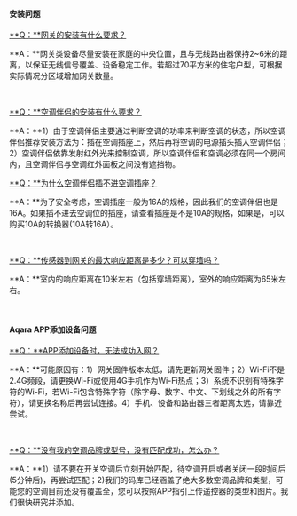 #### 安装问题

<u>**Q：**网关的安装有什么要求？</u>

**A：**网关类设备尽量安装在家庭的中央位置，且与无线路由器保持2~6米的距离，以保证无线信号覆盖、设备稳定工作。若超过70平方米的住宅户型，可根据实际情况分区域增加网关数量。

&nbsp;

<u>**Q：**空调伴侣的安装有什么要求？</u>

**A：**1）由于空调伴侣主要通过判断空调的功率来判断空调的状态，所以空调伴侣推荐安装方法为：插在空调插座上，然后再将空调的电源插头插入空调伴侣；2）空调伴侣依靠发射红外光来控制空调，所以空调伴侣和空调必须在同一个房间内，且空调伴侣与空调红外面板之间没有遮挡物。



<u>**Q：**为什么空调伴侣插不进空调插座？</u>

**A：**为了安全考虑，空调插座一般为16A的规格，因此我们的空调伴侣也是16A。如果插不进去空调位的插座，请查看插座是不是10A的规格，如果是，可以购买10A的转换器(10A转16A）。

&nbsp;

<u>**Q：**传感器到网关的最大响应距离是多少？可以穿墙吗？</u>

**A：**室内的响应距离在10米左右（包括穿墙距离），室外的响应距离为65米左右。

&nbsp;

#### Aqara APP添加设备问题

<u>**Q：**APP添加设备时，无法成功入网？</u>

**A：**可能原因有：1）网关固件版本太低，请先更新网关固件；2）Wi-Fi不是2.4G频段，请更换Wi-Fi或使用4G手机作为Wi-Fi热点；3）系统不识别有特殊字符的Wi-Fi，若Wi-Fi包含特殊字符（除字母、数字、中文、下划线之外的所有字符），请更换名称后再尝试连接。4）手机、设备和路由器三者距离太远，请靠近尝试。

&nbsp;

<u>**Q：**没有我的空调品牌或型号，没有匹配成功，怎么办？</u>

**A：**1）请不要在开关空调后立刻开始匹配，待空调开启或者关闭一段时间后(5分钟后)，再尝试匹配；2)我们的码库已经涵盖了绝大多数空调品牌和类型，可能您的空调目前还没有覆盖全，您可以按照APP指引上传遥控器的类型和图片。我们很快研究并添加。

&nbsp;